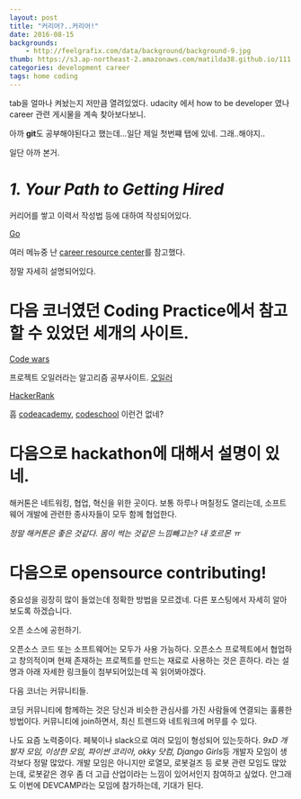 ```yaml
---
layout: post
title: "커리어?..커리어!"
date: 2016-08-15
backgrounds:
    - http://feelgrafix.com/data/background/background-9.jpg
thumb: https://s3.ap-northeast-2.amazonaws.com/matilda38.github.io/111.jpg
categories: development career
tags: home coding
---
```


tab을 얼마나 켜놨는지 저만큼 열려있었다. udacity 에서 how to be developer 였나 career 관련 게시물을 계속 찾아보다보니.

아까 **git**도 공부해야된다고 했는데...일단 제일 첫번쨰 탭에 있네. 그래..해야지..

일단 아까 본거.

# *1. Your Path to Getting Hired*

커리어를 쌓고 이력서 작성법 등에 대하여 작성되어있다.

[Go](https://career-resource-center.udacity.com/)

여러 메뉴중 난 [career resource center](https://career-resource-center.udacity.com/explore-your-career-options)를 참고했다.

정말 자세히 설명되어있다.

# 다음 코너였던 Coding Practice에서 참고할 수 있었던 세개의 사이트.

[Code wars](http://www.codewars.com/)

프로젝트 오일러라는 알고리즘 공부사이트.
[오일러](http://projecteuler.net/)

[HackerRank](https://www.hackerrank.com/)

흠 [codeacademy](https://www.codecademy.com/), [codeschool](https://www.codeschool.com/) 이런건 없네?

# 다음으로 hackathon에 대해서 설명이 있네.

해커톤은 네트워킹, 협업, 혁신을 위한 곳이다. 보통 하루나 며칠정도 열리는데, 소프트웨어 개발에 관련한 종사자들이 모두 함께 협업한다.

*정말 해커톤은 좋은 것같다. 몸이 썩는 것같은 느낌빼고는? 내 호르몬 ㅠ*

# 다음으로 **opensource contributing!**

중요성을 굉장히 많이 들었는데 정확한 방법을 모르겠네. 다른 포스팅에서 자세히 알아보도록 하겠습니다.

오픈 소스에 공헌하기.

오픈소스 코드 또는 소프트웨어는 모두가 사용 가능하다. 오픈소스 프로젝트에서 협업하고 창의적이며 현재 존재하는 프로젝트를 만드는 재료로 사용하는 것은 흔하다. 라는 설명과 아래 자세한 링크들이 첨부되어있는데 꼭 읽어봐야겠다.

다음 코너는 커뮤니티들.

코딩 커뮤니티에 함께하는 것은 당신과 비슷한 관심사를 가진 사람들에 연결되는 훌륭한 방법이다. 커뮤니티에 join하면서, 최신 트렌드와 네트워크에 머무를 수 있다.

나도 요즘 노력중이다. 페북이나 slack으로 여러 모임이 형성되어 있는듯하다. *9xD 개발자 모임, 이상한 모임, 파이썬 코리아, okky 닷컴, Django Girls*등 개발자 모임이 생각보다 정말 많았다. 개발 모임은 아니지만 로열모, 로봇걸즈 등 로봇 관련 모임도 많았는데, 로봇같은 경우 좀 더 고급 산업이라는 느낌이 있어서인지 참여하고 싶었다. 안그래도 이번에 DEVCAMP라는 모임에 참가하는데, 기대가 된다.

